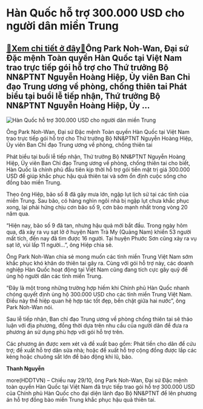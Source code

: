 Hàn Quốc hỗ trợ 300.000 USD cho người dân miền Trung
====================================================

[:gift:Xem chi tiết ở đây:gift:](https://hddtvn.com/han-quoc-ho-tro-300-000-usd-cho-nguoi-dan-mien-trung/)Ông Park Noh-Wan, Đại sứ Đặc mệnh Toàn quyền Hàn Quốc tại Việt Nam trao trực tiếp gói hỗ trợ cho Thứ trưởng Bộ NN&PTNT Nguyễn Hoàng Hiệp, Ủy viên Ban Chỉ đạo Trung ương về phòng, chống thiên tai Phát biểu tại buổi lễ tiếp nhận, Thứ trưởng Bộ NN&PTNT Nguyễn Hoàng Hiệp, Ủy …
---------------------------------------------------------------------------------------------------------------------------------------------------------------------------------------------------------------------------------------------------------------------------------





![Hàn Quốc hỗ trợ 300.000 USD cho người dân miền Trung](https://hddtvn.com/wp-content/uploads/2021/01/3606_hY_trY.jpg "Hàn Quốc hỗ trợ 300.000 USD cho người dân miền Trung")


Ông Park Noh-Wan, Đại sứ Đặc mệnh Toàn quyền Hàn Quốc tại Việt Nam trao trực tiếp gói hỗ trợ cho Thứ trưởng Bộ NN&PTNT Nguyễn Hoàng Hiệp, Ủy viên Ban Chỉ đạo Trung ương về phòng, chống thiên tai



Phát biểu tại buổi lễ tiếp nhận, Thứ trưởng Bộ NN&PTNT Nguyễn Hoàng Hiệp, Ủy viên Ban Chỉ đạo Trung ương về phòng, chống thiên tai cho biết, Hàn Quốc là chính phủ đầu tiên kịp thời hỗ trợ gói tiền mặt trị giá 300.000 USD để giúp khắc phục hậu quả thiên tai và sớm ổn định cuộc sống cho đồng bào miền Trung.


Theo ông Hiệp, bão số 8 đã gây mưa lớn, ngập lụt lịch sử tại các tỉnh của miền Trung. Sau bão, có hàng nghìn ngôi nhà bị ngập lụt chưa khắc phục xong, lại phải hứng chịu cơn bão số 9, cơn bão mạnh nhất trong vòng 20 năm qua.


“Hiện nay, bão số 9 đã tan, nhưng hậu quả mới bắt đầu. Trong ngày hôm qua, đã xảy ra vụ sạt lở ở huyện Nam Trà My (Quảng Nam) khiến 53 người mất tích, đến nay đã tìm được 16 người. Tại huyện Phước Sơn cũng xảy ra vụ sạt lở, vùi lấp 11 người…”, ông Hiệp chia sẻ.


Ông Park Noh-Wan chia sẻ mong muốn các tỉnh miền Trung Việt Nam sớm khắc phục khó khăn do thiên tai gây ra. Cùng với gói hỗ trợ này, các doanh nghiệp Hàn Quốc hoạt động tại Việt Nam cũng đang tích cực gây quỹ để ủng hộ người dân các tỉnh miền Trung.


“Đây là một trong những trường hợp hiếm khi Chính phủ Hàn Quốc nhanh chóng quyết định ủng hộ 300.000 USD cho các tỉnh miền Trung Việt Nam. Điều này thể hiệp quan hệ hợp tác tốt đẹp, bền chặt giữa hai nước”, ông Park Noh-Wan nói.


Sau lễ tiếp nhận, Ban chỉ đạo Trung ương về phòng chống thiên tai sẽ thảo luận với địa phương, đồng thời dựa trên nhu cầu của người dân để đưa ra phương án sử dụng phù hợp với gói hỗ trợ trên.


Các phương án được xem xét và đề xuất bao gồm: Phát tiền cho dân để cứu trợ; đề xuất hỗ trợ dân sửa nhà; hoặc đề xuất hỗ trợ cộng đồng được lắp các kẻng hoặc chuông sắt lớn để báo động khi lũ, bão.




**Thanh Nguyễn**



more(HDDTVN) – Chiều nay 29/10, ông Park Noh-Wan, Đại sứ Đặc mệnh toàn quyền Hàn Quốc tại Việt Nam đã trực tiếp trao gói hỗ trợ 300.000 USD của Chính phủ Hàn Quốc cho đại diện lãnh đạo Bộ NN&PTNT để lên phương án hỗ trợ đồng bào miền Trung khắc phục hậu quả thiên tai.

